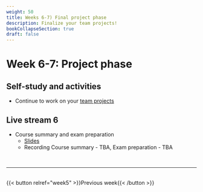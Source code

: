 ```yaml
---
weight: 50
title: Weeks 6-7) Final project phase
description: Finalize your team projects!
bookCollapseSection: true
draft: false
---
```


# Week 6-7: Project phase

## Self-study and activities
- Continue to work on your [team projects](docs/course/project)
<!--- Get inspired by the [building blocks](docs/building-blocks/)-->

## Live stream 6
- Course summary and exam preparation
  - [Slides](slides.html)
  - Recording Course summary - TBA, Exam preparation - TBA

<br>

---
<br>
{{< button relref="week5" >}}Previous week{{< /button >}}
